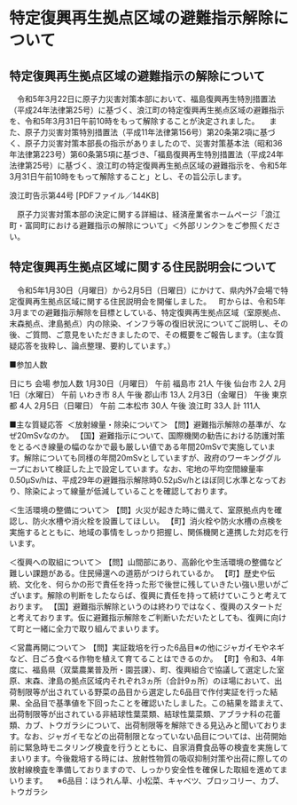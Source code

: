 # 特定復興再生拠点区域の避難指示解除について

## 特定復興再生拠点区域の避難指示の解除について

　令和5年3月22日に原子力災害対策本部において、福島復興再生特別措置法（平成24年法律第25号）に基づく、浪江町の特定復興再生拠点区域の避難指示を、令和5年3月31日午前10時をもって解除することが決定されました。
　また、原子力災害対策特別措置法（平成11年法律第156号）第20条第2項に基づく、原子力災害対策本部長の指示がありましたので、災害対策基本法（昭和36年法律第223号）第60条第5項に基づき、「福島復興再生特別措置法（平成24年法律第25号）に基づく、浪江町の特定復興再生拠点区域の避難指示を、令和5年3月31日午前10時をもって解除すること」とし、その旨公示します。

浪江町告示第44号 [PDFファイル／144KB]

　原子力災害対策本部の決定に関する詳細は、経済産業省ホームページ「浪江町・富岡町における避難指示の解除について」＜外部リンク＞をご参照ください。

## 特定復興再生拠点区域に関する住民説明会について

　令和5年1月30日（月曜日）から2月5日（日曜日）にかけて、県内外7会場で特定復興再生拠点区域に関する住民説明会を開催しました。
​　町からは、令和5年3月までの避難指示解除を目標としている、特定復興再生拠点区域（室原拠点、末森拠点、津島拠点）内の除染、インフラ等の復旧状況についてご説明し、その後、ご質問、ご意見をいただきましたので、その概要をご報告します。（主な質疑応答を抜粋し、論点整理、要約しています。）

​■参加人数

日にち 会場 参加人数
1月30日（月曜日） 午前 福島市 21人
午後 仙台市 2人
2月1日（水曜日） 午前 いわき市 8人
午後 郡山市 13人
2月3日（金曜日） 午後 東京都 4人
2月5日（日曜日） 午前 二本松市 30人
午後 浪江町 33人
計 111人

■主な質疑応答
​
＜放射線量・除染について＞
【問】避難指示解除の基準が、なぜ20mSvなのか。
【国】避難指示について、国際機関の勧告における防護対策をとるべき線量の幅のなかで最も厳しい値である年間20mSvで実施しています。解除についても同様の年間20mSvとしていますが、政府のワーキンググループにおいて検証した上で設定しています。なお、宅地の平均空間線量率0.50μSv/hは、平成29年の避難指示解除時0.52μSv/hとほぼ同じ水準となっており、除染によって線量が低減していることを確認しております。

＜生活環境の整備について＞
【問】火災が起きた時に備えて、室原拠点内を確認し、防火水槽や消火栓を設置してほしい。
【町】消火栓や防火水槽の点検を実施するとともに、地域の事情をしっかり把握し、関係機関と連携した対応を行います。

＜復興への取組について＞
【問】山間部にあり、高齢化や生活環境の整備など難しい課題がある。住民帰還への道筋がつけられているか。
【町】歴史や伝統、文化を、何らかの形で責任を持った形で後世に残していきたい強い思いがございます。解除の判断をしたならば、復興に責任を持って続けていこうと考えております。
【国】避難指示解除というのは終わりではなく、復興のスタートだと考えております。仮に避難指示解除をご判断いただいたとしても、復興に向けて町と一緒に全力で取り組んでまいります。

＜営農再開について＞
【問】実証栽培を行った6品目※の他にジャガイモやネギなど、日ごろ食べる作物を植えて育てることはできるのか。
【町】令和3、4年度に、福島県（双葉農業普及所・園芸課）、町、復興組合で協議して選定した室原、末森、津島の拠点区域内それぞれ3ヵ所（合計9ヵ所）のほ場において、出荷制限等が出されている野菜の品目から選定した6品目で作付実証を行った結果、全品目で基準値を下回ったことを確認いたしました。この結果を踏まえて、出荷制限等が出されている非結球性葉菜類、結球性葉菜類、アブラナ科の花蕾類、カブ、トウガラシについて、出荷制限等を解除できる見込みと聞いております。なお、ジャガイモなどの出荷制限となっていない品目については、出荷開始前に緊急時モニタリング検査を行うとともに、自家消費食品等の検査を実施してまいります。今後栽培する時には、放射性物質の吸収抑制対策や出荷に際しての放射線検査を準備しておりますので、しっかり安全性を確保した取組を進めてまいります。
　※6品目：ほうれん草、小松菜、キャベツ、ブロッコリー、カブ、トウガラシ
